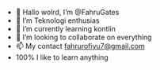 - 👋 Hallo wolrd, I’m @FahruGates
- 👀 I’m Teknologi enthusias
- 🌱 I’m currently learning kontlin
- 💞️ I’m looking to collaborate on everything
- 📫 My contact fahrurofiyu7@gmail.com
- 100% I like to learn anything

<!---
FahruGates/FahruGates is a ✨ special ✨ repository because its `README.md` (this file) appears on your GitHub profile.
You can click the Preview link to take a look at your changes.
--->
